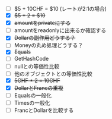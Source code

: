 - [ ] $5 + 10CHF = $10 (レートが2:1の場合)
- [x] ~~$5 * 2 = $10~~
- [x] ~~amountをprivateにする~~
- [ ] amountをreadonlyに出来るか確認する
- [x] ~~Dollarの副作用どうする？~~
- [ ] Moneyの丸め処理どうする？
- [x] ~~Equals~~
- [ ] GetHashCode
- [ ] nullとの等価性比較
- [ ] 他のオブジェクトとの等価性比較
- [x] ~~5CHF * 2 = 10CHF~~
- [x] ~~DollarとFrancの重複~~
- [ ] Equalsの一般化
- [ ] Timesの一般化
- [ ] FrancとDollarを比較する